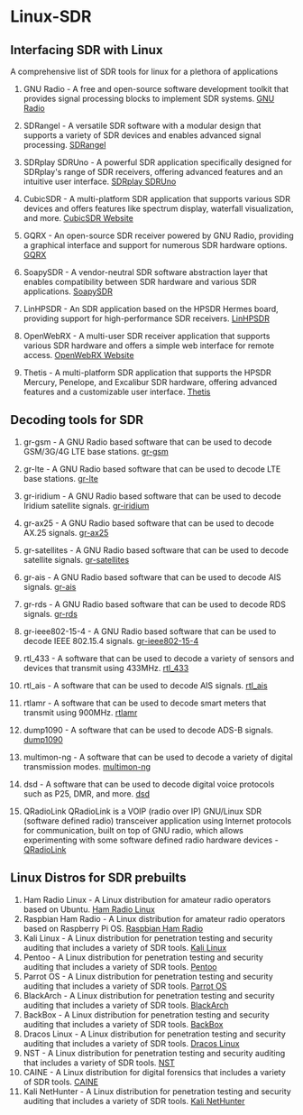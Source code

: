 # Linux-SDR

## Interfacing SDR with Linux
A comprehensive list of  SDR tools for linux for a plethora of applications
1. GNU Radio - A free and open-source software development toolkit that provides signal processing blocks to implement SDR systems. [GNU Radio ](https://www.gnuradio.org/)


2. SDRangel - A versatile SDR software with a modular design that supports a variety of SDR devices and enables advanced signal processing. [SDRangel ](https://github.com/f4exb/sdrangel)

3. SDRplay SDRUno - A powerful SDR application specifically designed for SDRplay's range of SDR receivers, offering advanced features and an intuitive user interface. [SDRplay SDRUno](https://www.sdrplay.com/sdruno/)

4. CubicSDR - A multi-platform SDR application that supports various SDR devices and offers features like spectrum display, waterfall visualization, and more. [CubicSDR Website](https://cubicsdr.com/)

5. GQRX - An open-source SDR receiver powered by GNU Radio, providing a graphical interface and support for numerous SDR hardware options. [GQRX ](https://gqrx.dk/)

6. SoapySDR - A vendor-neutral SDR software abstraction layer that enables compatibility between SDR hardware and various SDR applications. [SoapySDR ](https://github.com/pothosware/SoapySDR)

7. LinHPSDR - An SDR application based on the HPSDR Hermes board, providing support for high-performance SDR receivers. [LinHPSDR ](https://openhpsdr.org/)
8. OpenWebRX - A multi-user SDR receiver application that supports various SDR hardware and offers a simple web interface for remote access. [OpenWebRX Website](https://www.openwebrx.de/)

9.  Thetis - A multi-platform SDR application that supports the HPSDR Mercury, Penelope, and Excalibur SDR hardware, offering advanced features and a customizable user interface. [Thetis](https://github.com/TAPR/OpenHPSDR-Thetis)

## Decoding tools for SDR
1. gr-gsm - A GNU Radio based software that can be used to decode GSM/3G/4G LTE base stations. [gr-gsm](https://github.com/ptrkrysik/gr-gsm)

2. gr-lte - A GNU Radio based software that can be used to decode LTE base stations. [gr-lte](https://github.com/kit-cel/gr-lte)

3. gr-iridium - A GNU Radio based software that can be used to decode Iridium satellite signals. [gr-iridium](https://github.com/daniestevez/gr-iridium)

4. gr-ax25 - A GNU Radio based software that can be used to decode AX.25 signals. [gr-ax25](https://github.com/argilo/gr-ax25)

5. gr-satellites - A GNU Radio based software that can be used to decode satellite signals. [gr-satellites](https://github.com/daniestevez/gr-satellites)

6. gr-ais - A GNU Radio based software that can be used to decode AIS signals. [gr-ais](https://github.com/bistromath/gr-ais)

7. gr-rds - A GNU Radio based software that can be used to decode RDS signals. [gr-rds](https://github.com/argilo/gr-rds)

8. gr-ieee802-15-4 - A GNU Radio based software that can be used to decode IEEE 802.15.4 signals. [gr-ieee802-15-4](https://github.com/bastibl/gr-ieee802-15-4)

9. rtl_433 - A software that can be used to decode a variety of sensors and devices that transmit using 433MHz. [rtl_433](https://github.com/merbanan/rtl_433)

10. rtl_ais - A software that can be used to decode AIS signals. [rtl_ais](https://github.com/dgiardini/rtl-ais)

11. rtlamr - A software that can be used to decode smart meters that transmit using 900MHz. [rtlamr](https://github.com/bemasher/rtlamr)

12. dump1090 - A software that can be used to decode ADS-B signals. [dump1090](https://github.com/antirez/dump1090)

13. multimon-ng - A software that can be used to decode a variety of digital transmission modes. [multimon-ng](https://github.com/EliasOenal/multimon-ng)

14. dsd - A software that can be used to decode digital voice protocols such as P25, DMR, and more. [dsd](https://github.com/szechyjs/dsd)
15. QRadioLink QRadioLink is a VOIP (radio over IP) GNU/Linux SDR (software defined radio) transceiver application using Internet protocols for communication, built on top of GNU radio, which allows experimenting with some software defined radio hardware devices - [QRadioLink](https://github.com/qradiolink/qradiolink)

## Linux Distros for SDR prebuilts

1. Ham Radio Linux - A Linux distribution for amateur radio operators based on Ubuntu. [Ham Radio Linux](https://sourceforge.net/projects/hamradiolinux/)
2. Raspbian Ham Radio - A Linux distribution for amateur radio operators based on Raspberry Pi OS. [Raspbian Ham Radio](https://sourceforge.net/projects/raspberry-pi-amateur-radio-g4klx/)
3. Kali Linux - A Linux distribution for penetration testing and security auditing that includes a variety of SDR tools. [Kali Linux](https://www.kali.org/)
4. Pentoo - A Linux distribution for penetration testing and security auditing that includes a variety of SDR tools. [Pentoo](https://www.pentoo.ch/)
5. Parrot OS - A Linux distribution for penetration testing and security auditing that includes a variety of SDR tools. [Parrot OS](https://parrotlinux.org/)
6.  BlackArch - A Linux distribution for penetration testing and security auditing that includes a variety of SDR tools. [BlackArch](https://blackarch.org/)
7.  BackBox - A Linux distribution for penetration testing and security auditing that includes a variety of SDR tools. [BackBox](https://backbox.org/)
8.  Dracos Linux - A Linux distribution for penetration testing and security auditing that includes a variety of SDR tools. [Dracos Linux](https://dracos-linux.org/)
9.  NST - A Linux distribution for penetration testing and security auditing that includes a variety of SDR tools. [NST](https://www.networksecuritytoolkit.org/)
10. CAINE - A Linux distribution for digital forensics that includes a variety of SDR tools. [CAINE](https://www.caine-live.net/)
11. Kali NetHunter - A Linux distribution for penetration testing and security auditing that includes a variety of SDR tools. [Kali NetHunter](https://www.kali.org/kali-linux-nethunter/)

